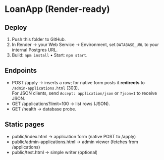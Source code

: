 # LoanApp (Render-ready)

## Deploy
1) Push this folder to GitHub.
2) In Render → your Web Service → Environment, set `DATABASE_URL` to your internal Postgres URL.
3) Build: `npm install`  •  Start: `npm start`.

## Endpoints
- POST /apply → inserts a row; for native form posts it **redirects** to `/admin-applications.html` (303).  
  For JSON clients, send `Accept: application/json` or `?json=1` to receive JSON.
- GET /applications?limit=100 → list rows (JSON).
- GET /health → database probe.

## Static pages
- public/index.html → application form (native POST to /apply)  
- public/admin-applications.html → admin viewer (fetches from /applications)  
- public/test.html → simple writer (optional)
